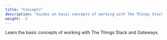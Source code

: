 ```yaml
---
title: "Concepts"
description: "Guides on basic concepts of working with The Things Stack and Gateways"
weight: -3
---
```


Learn the basic concepts of working with The Things Stack and Gateways.

